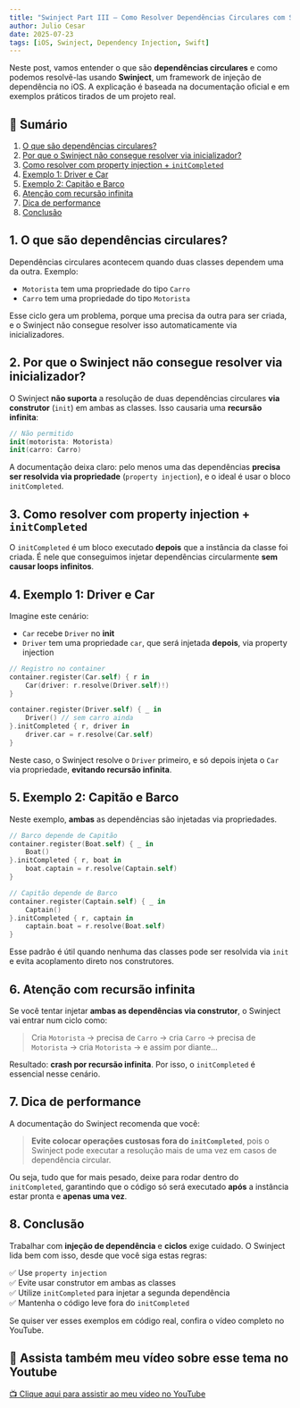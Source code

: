 ```yaml
---
title: "Swinject Part III — Como Resolver Dependências Circulares com Swinject no iOS"
author: Julio Cesar
date: 2025-07-23
tags: [iOS, Swinject, Dependency Injection, Swift]
---
```


Neste post, vamos entender o que são **dependências circulares** e como podemos resolvê-las usando **Swinject**, um framework de injeção de dependência no iOS. A explicação é baseada na documentação oficial e em exemplos práticos tirados de um projeto real.

## 📑 Sumário

1. [O que são dependências circulares?](#1-o-que-são-dependências-circulares)
2. [Por que o Swinject não consegue resolver via inicializador?](#2-por-que-o-swinject-não-consegue-resolver-via-inicializador)
3. [Como resolver com property injection + `initCompleted`](#3-como-resolver-com-property-injection--initcompleted)
4. [Exemplo 1: Driver e Car](#4-exemplo-1-driver-e-car)
5. [Exemplo 2: Capitão e Barco](#5-exemplo-2-capitão-e-barco)
6. [Atenção com recursão infinita](#6-atenção-com-recursão-infinita)
7. [Dica de performance](#7-dica-de-performance)
8. [Conclusão](#8-conclusão)

## 1. O que são dependências circulares?

Dependências circulares acontecem quando duas classes dependem uma da outra. Exemplo:

- `Motorista` tem uma propriedade do tipo `Carro`
- `Carro` tem uma propriedade do tipo `Motorista`

Esse ciclo gera um problema, porque uma precisa da outra para ser criada, e o Swinject não consegue resolver isso automaticamente via inicializadores.

## 2. Por que o Swinject não consegue resolver via inicializador?

O Swinject **não suporta** a resolução de duas dependências circulares **via construtor** (`init`) em ambas as classes. Isso causaria uma **recursão infinita**:

```swift
// Não permitido
init(motorista: Motorista)
init(carro: Carro)
```

A documentação deixa claro: pelo menos uma das dependências **precisa ser resolvida via propriedade** (`property injection`), e o ideal é usar o bloco `initCompleted`.

## 3. Como resolver com property injection + `initCompleted`

O `initCompleted` é um bloco executado **depois** que a instância da classe foi criada. É nele que conseguimos injetar dependências circularmente **sem causar loops infinitos**.

## 4. Exemplo 1: Driver e Car

Imagine este cenário:

- `Car` recebe `Driver` no **init**
- `Driver` tem uma propriedade `car`, que será injetada **depois**, via property injection

```swift
// Registro no container
container.register(Car.self) { r in
    Car(driver: r.resolve(Driver.self)!)
}

container.register(Driver.self) { _ in
    Driver() // sem carro ainda
}.initCompleted { r, driver in
    driver.car = r.resolve(Car.self)
}
```

Neste caso, o Swinject resolve o `Driver` primeiro, e só depois injeta o `Car` via propriedade, **evitando recursão infinita**.

## 5. Exemplo 2: Capitão e Barco

Neste exemplo, **ambas** as dependências são injetadas via propriedades.

```swift
// Barco depende de Capitão
container.register(Boat.self) { _ in
    Boat()
}.initCompleted { r, boat in
    boat.captain = r.resolve(Captain.self)
}

// Capitão depende de Barco
container.register(Captain.self) { _ in
    Captain()
}.initCompleted { r, captain in
    captain.boat = r.resolve(Boat.self)
}
```

Esse padrão é útil quando nenhuma das classes pode ser resolvida via `init` e evita acoplamento direto nos construtores.

## 6. Atenção com recursão infinita

Se você tentar injetar **ambas as dependências via construtor**, o Swinject vai entrar num ciclo como:

> Cria `Motorista` → precisa de `Carro` → cria `Carro` → precisa de `Motorista` → cria `Motorista` → e assim por diante...

Resultado: **crash por recursão infinita**. Por isso, o `initCompleted` é essencial nesse cenário.

## 7. Dica de performance

A documentação do Swinject recomenda que você:

> **Evite colocar operações custosas fora do `initCompleted`**, pois o Swinject pode executar a resolução mais de uma vez em casos de dependência circular.

Ou seja, tudo que for mais pesado, deixe para rodar dentro do `initCompleted`, garantindo que o código só será executado **após** a instância estar pronta e **apenas uma vez**.

## 8. Conclusão

Trabalhar com **injeção de dependência** e **ciclos** exige cuidado. O Swinject lida bem com isso, desde que você siga estas regras:

✅ Use `property injection`  
✅ Evite usar construtor em ambas as classes  
✅ Utilize `initCompleted` para injetar a segunda dependência  
✅ Mantenha o código leve fora do `initCompleted`

Se quiser ver esses exemplos em código real, confira o vídeo completo no YouTube.

## 🎥 Assista também meu vídeo sobre esse tema no Youtube

[📺 Clique aqui para assistir ao meu vídeo no YouTube](https://youtu.be/r_jDAQiyadQ?si=yBoO1hhoxU5pi55O)

